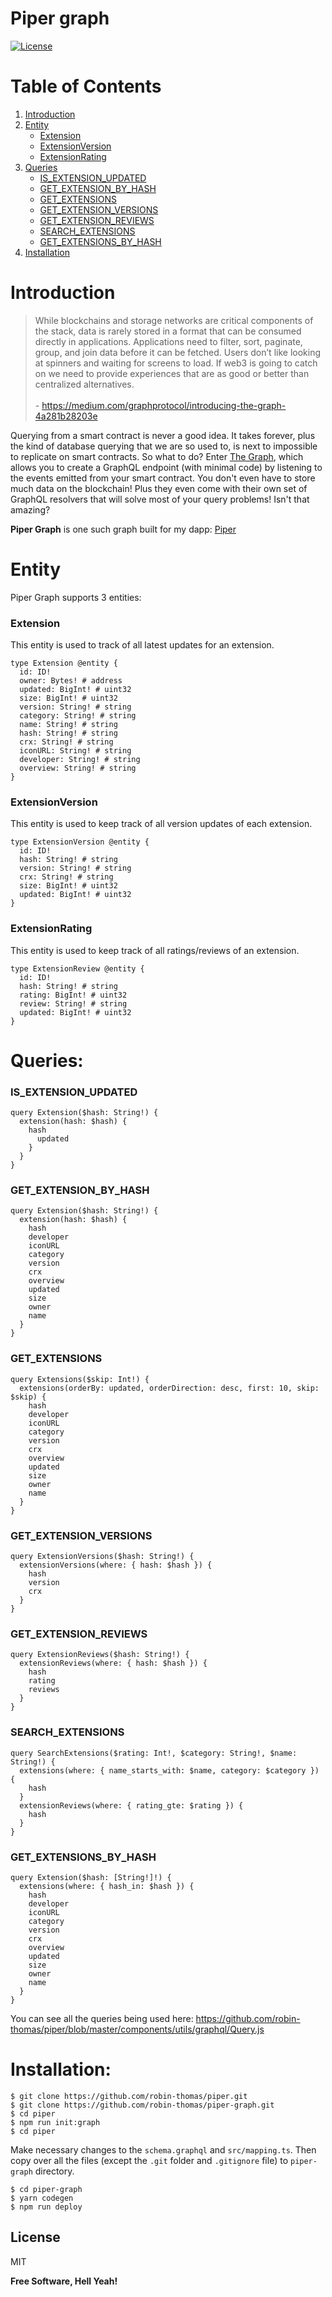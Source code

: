 # Piper graph
[![License](https://img.shields.io/badge/license-MIT-green.svg)](https://opensource.org/licenses/MIT)

# Table of Contents
1. [Introduction](#introduction)
2. [Entity](#entity)
   * [Extension](#extension)
   * [ExtensionVersion](#extensionversion)
   * [ExtensionRating](#extensionrating)
3. [Queries](#queries)
   * [IS_EXTENSION_UPDATED](#is_extension_updated)
   * [GET_EXTENSION_BY_HASH](#get_extension_by_hash)
   * [GET_EXTENSIONS](#get_extensions)
   * [GET_EXTENSION_VERSIONS](#get_extension_versions)
   * [GET_EXTENSION_REVIEWS](#get_extension_reviews)
   * [SEARCH_EXTENSIONS](#search_extensions)
   * [GET_EXTENSIONS_BY_HASH](#get_extensions_by_hash)
4. [Installation](#installation)

# Introduction
> While blockchains and storage networks are critical components of the stack, data is rarely stored in a format that can be consumed directly in applications. Applications need to filter, sort, paginate, group, and join data before it can be fetched. Users don’t like looking at spinners and waiting for screens to load. If web3 is going to catch on we need to provide experiences that are as good or better than centralized alternatives.<br/><br/>
\- https://medium.com/graphprotocol/introducing-the-graph-4a281b28203e

Querying from a smart contract is never a good idea. It takes forever, plus the kind of database querying that we are so used to, is next to impossible to replicate on smart contracts. So what to do? Enter [The Graph](https://thegraph.com/), which allows you to create a GraphQL endpoint (with minimal code) by listening to the events emitted from your smart contract. You don't even have to store much data on the blockchain! Plus they even come with their own set of GraphQL resolvers that will solve most of your query problems! Isn't that amazing? 

**Piper Graph** is one such graph built for my dapp: [Piper](https://github.com/robin-thomas/piper.git)

# Entity
Piper Graph supports 3 entities:

### **Extension**
This entity is used to track of all latest updates for an extension.
```
type Extension @entity {
  id: ID!
  owner: Bytes! # address
  updated: BigInt! # uint32
  size: BigInt! # uint32
  version: String! # string
  category: String! # string
  name: String! # string
  hash: String! # string
  crx: String! # string
  iconURL: String! # string
  developer: String! # string
  overview: String! # string
}
```

### **ExtensionVersion**
This entity is used to keep track of all version updates of each extension.
```
type ExtensionVersion @entity {
  id: ID!
  hash: String! # string
  version: String! # string
  crx: String! # string
  size: BigInt! # uint32
  updated: BigInt! # uint32
}
```

### **ExtensionRating**
This entity is used to keep track of all ratings/reviews of an extension.
```
type ExtensionReview @entity {
  id: ID!
  hash: String! # string
  rating: BigInt! # uint32
  review: String! # string
  updated: BigInt! # uint32
}
```

# Queries:

### **IS_EXTENSION_UPDATED**
```
query Extension($hash: String!) {
  extension(hash: $hash) {
    hash
      updated
    }
  }
}
```

### **GET_EXTENSION_BY_HASH**
```
query Extension($hash: String!) {
  extension(hash: $hash) {
    hash
    developer
    iconURL
    category
    version
    crx
    overview
    updated
    size
    owner
    name
  }
}
```

### **GET_EXTENSIONS**
```
query Extensions($skip: Int!) {
  extensions(orderBy: updated, orderDirection: desc, first: 10, skip: $skip) {
    hash
    developer
    iconURL
    category
    version
    crx
    overview
    updated
    size
    owner
    name
  }
}
```

### **GET_EXTENSION_VERSIONS**
```
query ExtensionVersions($hash: String!) {
  extensionVersions(where: { hash: $hash }) {
    hash
    version
    crx
  }
}
```

### **GET_EXTENSION_REVIEWS**
```
query ExtensionReviews($hash: String!) {
  extensionReviews(where: { hash: $hash }) {
    hash
    rating
    reviews
  }
}
```

### **SEARCH_EXTENSIONS**
```
query SearchExtensions($rating: Int!, $category: String!, $name: String!) {
  extensions(where: { name_starts_with: $name, category: $category }) {
    hash
  }
  extensionReviews(where: { rating_gte: $rating }) {
    hash
  }
}
```

### **GET_EXTENSIONS_BY_HASH**
```
query Extension($hash: [String!]!) {
  extensions(where: { hash_in: $hash }) {
    hash
    developer
    iconURL
    category
    version
    crx
    overview
    updated
    size
    owner
    name
  }
}
```

You can see all the queries being used here: https://github.com/robin-thomas/piper/blob/master/components/utils/graphql/Query.js

# Installation:
```
$ git clone https://github.com/robin-thomas/piper.git
$ git clone https://github.com/robin-thomas/piper-graph.git
$ cd piper
$ npm run init:graph
$ cd piper
```

Make necessary changes to the `schema.graphql` and `src/mapping.ts`. Then copy over all the files (except the `.git` folder and `.gitignore` file) to `piper-graph` directory.

```
$ cd piper-graph
$ yarn codegen
$ npm run deploy
```

License
----
MIT

**Free Software, Hell Yeah!**
